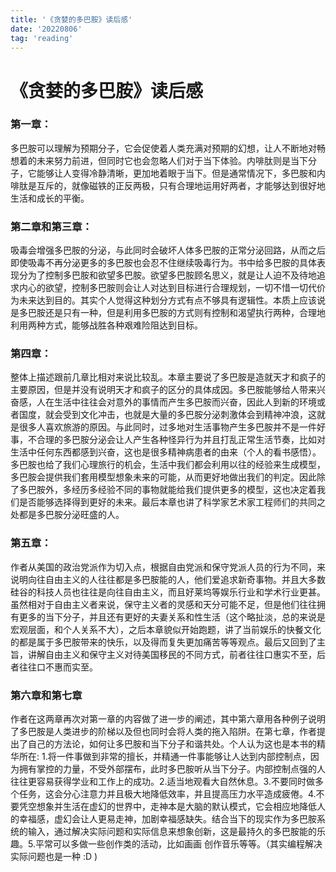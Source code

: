 ```yaml
---
title: '《贪婪的多巴胺》读后感'
date: '20220806'
tag: 'reading'
---
```

# 《贪婪的多巴胺》读后感

### 第一章：

多巴胺可以理解为预期分子，它会促使着人类充满对预期的幻想，让人不断地对畅想着的未来努力前进，但同时它也会忽略人们对于当下体验。内啡肽则是当下分子，它能够让人变得冷静清晰，更加地着眼于当下。但是通常情况下，多巴胺和内啡肽是互斥的，就像磁铁的正反两极，只有合理地运用好两者，才能够达到很好地生活和成长的平衡。

### 第二章和第三章：

吸毒会增强多巴胺的分泌，与此同时会破坏人体多巴胺的正常分泌回路，从而之后即使吸毒不再分泌更多的多巴胺也会忍不住继续吸毒行为。书中给多巴胺的具体表现分为了控制多巴胺和欲望多巴胺。欲望多巴胺顾名思义，就是让人迫不及待地追求内心的欲望，控制多巴胺则会让人对达到目标进行合理规划，一切不惜一切代价为未来达到目的。其实个人觉得这种划分方式有点不够具有逻辑性。本质上应该说是多巴胺还是只有一种，但是利用多巴胺的方式则有控制和渴望执行两种，合理地利用两种方式，能够战胜各种艰难险阻达到目标。

### **第四章：**

整体上描述跟前几章比相对来说比较乱。本章主要说了多巴胺是造就天才和疯子的主要原因，但是并没有说明天才和疯子的区分的具体成因。多巴胺能够给人带来兴奋感，人在生活中往往会对意外的事情而产生多巴胺而兴奋，因此人到新的环境或者国度，就会受到文化冲击，也就是大量的多巴胺分泌刺激体会到精神冲浪，这就是很多人喜欢旅游的原因。与此同时，过多地对生活事物产生多巴胺并不是一件好事，不合理的多巴胺分泌会让人产生各种怪异行为并且打乱正常生活节奏，比如对生活中任何东西都感到兴奋，这也是很多精神病患者的由来（个人的看书感悟）。多巴胺也给了我们心理旅行的机会，生活中我们都会利用以往的经验来生成模型，多巴胺会提供我们套用模型想象未来的可能，从而更好地做出我们的判定。因此除了多巴胺外，多经历多经验不同的事物就能给我们提供更多的模型，这也决定着我们是否能够选择得到更好的未来。最后本章也讲了科学家艺术家工程师们的共同之处都是多巴胺分泌旺盛的人。

### **第五章：**

作者从美国的政治党派作为切入点，根据自由党派和保守党派人员的行为不同，来说明向往自由主义的人往往都是多巴胺能的人，他们爱追求新奇事物。并且大多数硅谷的科技人员也往往是向往自由主义，而且好莱坞等娱乐行业和学术行业更甚。虽然相对于自由主义者来说，保守主义者的灵感和天分可能不足，但是他们往往拥有更多的当下分子，并且还有更好的夫妻关系和性生活（这个略扯淡，总的来说是宏观层面，和个人关系不大），之后本章貌似开始跑题，讲了当前娱乐的快餐文化的都是属于多巴胺带来的快乐，以及得而复失更加痛苦等等观点。最后又回到了主旨，讲解自由主义和保守主义对待美国移民的不同方式，前者往往口惠实不至，后者往往口不惠而实至。

### **第六章和第七章**

作者在这两章再次对第一章的内容做了进一步的阐述，其中第六章用各种例子说明了多巴胺是人类进步的阶梯以及但也同时会将人类的拖入陷阱。在第七章，作者提出了自己的方法论，如何让多巴胺和当下分子和谐共处。个人认为这也是本书的精华所在: 1.将一件事做到非常的擅长，并精通一件事能够让人达到内部控制点，因为拥有掌控的力量，不受外部摆布，此时多巴胺听从当下分子。内部控制点强的人往往更容易获得学业和工作上的成功。2.适当地观看大自然休息。3.不要同时做多个任务，这会分心注意力并且极大地降低效率，并且提高压力水平造成疲倦。4.不要凭空想象并生活在虚幻的世界中，走神本是大脑的默认模式，它会相应地降低人的幸福感，虚幻会让人更易走神，加剧幸福感缺失。结合当下的现实作为多巴胺系统的输入，通过解决实际问题和实际信息来想象创新，这是最持久的多巴胺能的乐趣。5.平常可以多做一些创作类的活动，比如画画 创作音乐等等。（其实编程解决实际问题也是一种 :D )